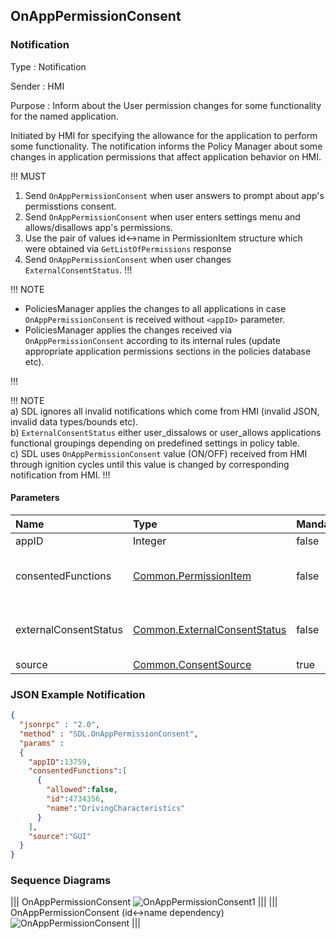 ## OnAppPermissionConsent


### Notification

Type
: Notification  

Sender
: HMI  

Purpose
: Inform about the User permission changes for some functionality for the named application.

Initiated by HMI for specifying the allowance for the application to perform some functionality. The notification informs the Policy Manager about some changes in application permissions that affect application behavior on HMI.  

!!! MUST
1) Send `OnAppPermissionConsent` when user answers to prompt about app's permisstions consent.  
2) Send `OnAppPermissionConsent` when user enters settings menu and allows/disallows app's permissions.  
3) Use the pair of values id<->name in PermissionItem structure which were obtained via `GetListOfPermissions` response  
4) Send `OnAppPermissionConsent` when user changes `ExternalConsentStatus`.
!!!

!!! NOTE  

* PoliciesManager applies the changes to all applications in case `OnAppPermissionConsent` is received without `<appID>` parameter.
* PoliciesManager applies the changes received via `OnAppPermissionConsent` according to its internal rules (update appropriate application permissions sections in the policies database etc).

!!!

!!! NOTE  
a) SDL ignores all invalid notifications which come from HMI (invalid JSON, invalid data types/bounds etc).  
b) `ExternalConsentStatus` either user_dissalows or user_allows applications functional groupings depending on predefined settings in policy table.  
c) SDL  uses `OnAppPermissionConsent` value (ON/OFF) received from HMI through ignition cycles until this value is changed by corresponding notification from HMI.
!!!

#### Parameters

|Name|Type|Mandatory|Additional|
|:---|:---|:--------|:---------|
|appID|Integer|false||
|consentedFunctions|[Common.PermissionItem](../../common/structs/#permissionitem)|false|array: true<br>minsize: 1<br>maxsize: 100|
|externalConsentStatus|[Common.ExternalConsentStatus](../../common/structs/#externalconsentstatus)|false|array: true <br>minsize: 1<br>maxsize: 100|
|source|[Common.ConsentSource](../../common/enums/#consentsource)|true||

### JSON Example Notification
```json
{
  "jsonrpc" : "2.0",
  "method" : "SDL.OnAppPermissionConsent",
  "params" :  
  {
    "appID":13759,
    "consentedFunctions":[
      {
        "allowed":false,
        "id":4734356,
        "name":"DrivingCharacteristics"
      }
    ],
    "source":"GUI"
  }
}
```

### Sequence Diagrams

|||
OnAppPermissionConsent
![OnAppPermissionConsent1](./assets/OnAppPermissionConsent.png)
|||
|||
OnAppPermissionConsent (id<->name dependency)
![OnAppPermissionConsent](./assets/OnAppPermissionConsent2.png)
|||

